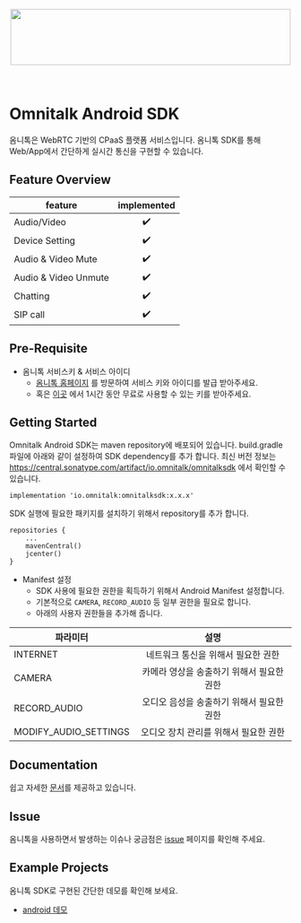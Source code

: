 <p align="center">
  <img src="https://github.com/Luna-omni/readmdtest/assets/125844802/a910cb80-de3b-44d8-9f37-0ccd08b9dd19" width="500" height="100">
</p><br/>

# Omnitalk Android SDK 

옴니톡은 WebRTC 기반의 CPaaS 플랫폼 서비스입니다. 옴니톡 SDK를 통해 Web/App에서 간단하게 실시간 통신을 구현할 수 있습니다.


## Feature Overview

| feature |  implemented |
|---|:---:|
|  Audio/Video |  ✔️ |
|  Device Setting |  ✔️ |
|  Audio & Video Mute |  ✔️ |
|  Audio & Video Unmute |  ✔️ |
|  Chatting |  ✔️ |
|  SIP call |  ✔️ |

## Pre-Requisite

- 옴니톡 서비스키 & 서비스 아이디
  - [옴니톡 홈페이지](https://omnitalk.io) 를 방문하여 서비스 키와 아이디를 발급 받아주세요.
  - 혹은 [이곳](https://omnitalk.io/demo/audio) 에서 1시간 동안 무료로 사용할 수 있는 키를 받아주세요.

## Getting Started

Omnitalk Android SDK는 maven repository에 배포되어 있습니다.
build.gradle 파일에 아래와 같이 설정하여 SDK dependency를 추가 합니다.
최신 버전 정보는 https://central.sonatype.com/artifact/io.omnitalk/omnitalksdk 에서 확인할 수 있습니다.
```
implementation 'io.omnitalk:omnitalksdk:x.x.x'
```

SDK 실행에 필요한 패키지를 설치하기 위해서 repository를 추가 합니다.
```
repositories {
    ...
    mavenCentral()
    jcenter()
}
```


* Manifest 설정
    * SDK 사용에 필요한 권한을 획득하기 위해서 Android Manifest 설정합니다.
    * 기본적으로 `CAMERA`, `RECORD_AUDIO` 등 일부 권한을 필요로 합니다.
    * 아래의 사용자 권한들을 추가해 줍니다.

| 파라미터 | 설명 |
|---|:---:|
| INTERNET | 네트워크 통신을 위해서 필요한 권한 |
| CAMERA | 카메라 영상을 송출하기 위해서 필요한 권한 |
| RECORD_AUDIO | 오디오 음성을 송출하기 위해서 필요한 권한 |
| MODIFY_AUDIO_SETTINGS | 오디오 장치 관리를 위해서 필요한 권한 |

## Documentation

쉽고 자세한 [문서](https://docs.omnitalk.io/android)를 제공하고 있습니다. 


## Issue 

옴니톡을 사용하면서 발생하는 이슈나 궁금점은  [issue](https://github.com/omnistory-labs/omnitalk.android.sdk/issues) 페이지를 확인해 주세요.

## Example Projects

옴니톡 SDK로 구현된 간단한 데모를 확인해 보세요.
- [android 데모](https://github.com/omnistory-labs/omnitalk.android.sdk/tree/demo) 